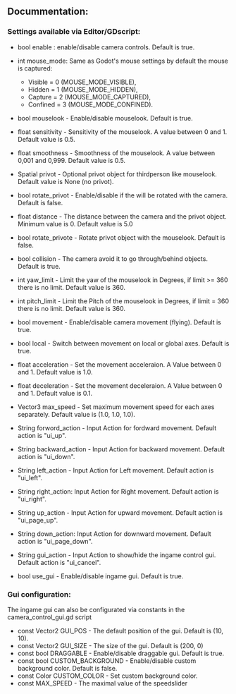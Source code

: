 ## Docummentation:


### Settings available via Editor/GDscript:

- bool enable : enable/disable camera controls. Default is true.
- int mouse_mode: Same as Godot's mouse settings by default the mouse is captured:
  - Visible = 0 (MOUSE_MODE_VISIBLE),
  - Hidden = 1 (MOUSE_MODE_HIDDEN),
  - Capture = 2 (MOUSE_MODE_CAPTURED),
  - Confined = 3 (MOUSE_MODE_CONFINED).


- bool mouselook - Enable/disable mouselook. Default is true.
- float sensitivity - Sensitivity of the mouselook. A value between 0 and 1. Default value is 0.5.
- float smoothness - Smoothness of the mouselook. A value between 0,001 and 0,999. Default value is 0.5.
- Spatial privot - Optional privot object for thirdperson like mouselook. Default value is None (no privot).
- bool rotate_privot - Enable/disable if the will be rotated with the camera. Default is false.
- float distance - The distance between the camera and the privot object. Minimum value is 0. Default value is 5.0
- bool rotate_privote - Rotate privot object with the mouselook. Default is false.
- bool collision - The camera avoid it to go through/behind objects. Default is true.
- int yaw_limit - Limit the yaw of the mouselook in Degrees, if limit >= 360 there is no limit. Default value is 360.
- int pitch_limit - Limit the Pitch of the mouselook in Degrees, if limit = 360 there is no limit. Default value is 360.


- bool movement - Enable/disable camera movement (flying). Default is true.
- bool local - Switch between movement on local or global axes. Default is true.
- float acceleration - Set the movement acceleraion. A Value between 0 and 1. Default value is 1.0.
- float deceleration - Set the movement deceleraion. A Value between 0 and 1. Default value is 0.1.
- Vector3 max_speed - Set maximum movement speed for each axes separately. Default value is (1.0, 1.0, 1.0).


- String forword_action - Input Action for fordward movement. Default action is "ui_up".
- String backward_action - Input Action for backward movement. Default action is "ui_down".
- String left_action - Input Action for Left movement. Default action is "ui_left".
- String right_action: Input Action for Right movement. Default action is "ui_right".
- String up_action - Input Action for upward movement. Default action is "ui_page_up".
- String down_action: Input Action for downward movement. Default action is "ui_page_down".


- String gui_action - Input Action to show/hide the ingame control gui. Default action is "ui_cancel".
- bool use_gui - Enable/disable ingame gui. Default is true.


### Gui configuration:

The ingame gui can also be configurated via constants in the camera_control_gui.gd script

- const Vector2 GUI_POS - The default position of the gui. Default is (10, 10).
- const Vector2 GUI_SIZE - The size of the gui. Default is (200, 0)
- const bool DRAGGABLE - Enable/disable draggable gui. Default is true.
- const bool CUSTOM_BACKGROUND - Enable/disable custom background color. Default is false.
- const Color CUSTOM_COLOR - Set custom background color.
- const MAX_SPEED - The maximal value of the speedslider
